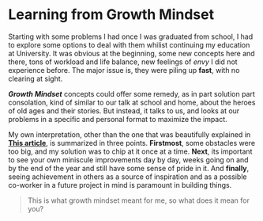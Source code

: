 # Learning from Growth Mindset

Starting with some problems I had once I was graduated from school, I had to explore some options to deal with them whilist
continuing my education at University. It was obvious at the beginning, some new concepts here and there, tons of workload and life balance, new feelings of _envy_ I did not experience before. The major issue is, they were piling up **fast**, with no clearing at sight.

**_Growth Mindset_** concepts could offer some remedy, as in part solution part consolation, kind of similar to our talk at school
and home, about the heroes of old ages and their stories. But instead, it talks to us, and looks at our problems in a specific and personal format to maximize the impact. 

My own interpretation, other than the one that was beautifully explained in **[This article](https://www.atlassian.com/blog/inside-atlassian/growth-mindset)**, is summarized in three points. **Firstmost**, some obstacles were too big, and my solution was to chip at it once at a time. **Next**, its important to see your own miniscule improvements day by day, weeks going on and by the end of the year and still have some sense of pride in it. And **finally**, seeing achievement in others as a source of inspiration and as a possible co-worker in a future project in mind is paramount in building things.

> This is what growth mindset meant for me, so what does it mean for you?
